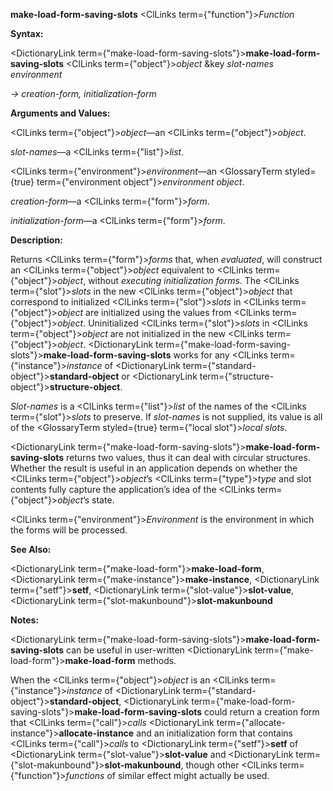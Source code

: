 **make-load-form-saving-slots** <ClLinks  term={"function"}><i>Function</i></ClLinks> 



**Syntax:** 



<DictionaryLink  term={"make-load-form-saving-slots"}><b>make-load-form-saving-slots</b></DictionaryLink> <ClLinks  term={"object"}><i>object</i></ClLinks> &amp;key *slot-names environment* 



*→ creation-form, initialization-form* 



**Arguments and Values:** 



<ClLinks  term={"object"}><i>object</i></ClLinks>—an <ClLinks  term={"object"}><i>object</i></ClLinks>. 



*slot-names*—a <ClLinks  term={"list"}><i>list</i></ClLinks>. 



<ClLinks  term={"environment"}><i>environment</i></ClLinks>—an <GlossaryTerm styled={true} term={"environment object"}><i>environment object</i></GlossaryTerm>. 



*creation-form*—a <ClLinks  term={"form"}><i>form</i></ClLinks>. 



*initialization-form*—a <ClLinks  term={"form"}><i>form</i></ClLinks>. 



**Description:** 



Returns <ClLinks  term={"form"}><i>forms</i></ClLinks> that, when *evaluated*, will construct an <ClLinks  term={"object"}><i>object</i></ClLinks> equivalent to <ClLinks  term={"object"}><i>object</i></ClLinks>, without *executing initialization forms*. The <ClLinks  term={"slot"}><i>slots</i></ClLinks> in the new <ClLinks  term={"object"}><i>object</i></ClLinks> that correspond to initialized <ClLinks  term={"slot"}><i>slots</i></ClLinks> in <ClLinks  term={"object"}><i>object</i></ClLinks> are initialized using the values from <ClLinks  term={"object"}><i>object</i></ClLinks>. Uninitialized <ClLinks  term={"slot"}><i>slots</i></ClLinks> in <ClLinks  term={"object"}><i>object</i></ClLinks> are not initialized in the new <ClLinks  term={"object"}><i>object</i></ClLinks>. <DictionaryLink  term={"make-load-form-saving-slots"}><b>make-load-form-saving-slots</b></DictionaryLink> works for any <ClLinks  term={"instance"}><i>instance</i></ClLinks> of <DictionaryLink  term={"standard-object"}><b>standard-object</b></DictionaryLink> or <DictionaryLink  term={"structure-object"}><b>structure-object</b></DictionaryLink>. 







 



 



*Slot-names* is a <ClLinks  term={"list"}><i>list</i></ClLinks> of the names of the <ClLinks  term={"slot"}><i>slots</i></ClLinks> to preserve. If *slot-names* is not supplied, its value is all of the <GlossaryTerm styled={true} term={"local slot"}><i>local slots</i></GlossaryTerm>. 



<DictionaryLink  term={"make-load-form-saving-slots"}><b>make-load-form-saving-slots</b></DictionaryLink> returns two values, thus it can deal with circular structures. Whether the result is useful in an application depends on whether the <ClLinks  term={"object"}><i>object</i></ClLinks>’s <ClLinks  term={"type"}><i>type</i></ClLinks> and slot contents fully capture the application’s idea of the <ClLinks  term={"object"}><i>object</i></ClLinks>’s state. 



<ClLinks  term={"environment"}><i>Environment</i></ClLinks> is the environment in which the forms will be processed. 



**See Also:** 



<DictionaryLink  term={"make-load-form"}><b>make-load-form</b></DictionaryLink>, <DictionaryLink  term={"make-instance"}><b>make-instance</b></DictionaryLink>, <DictionaryLink  term={"setf"}><b>setf</b></DictionaryLink>, <DictionaryLink  term={"slot-value"}><b>slot-value</b></DictionaryLink>, <DictionaryLink  term={"slot-makunbound"}><b>slot-makunbound</b></DictionaryLink> 



**Notes:** 



<DictionaryLink  term={"make-load-form-saving-slots"}><b>make-load-form-saving-slots</b></DictionaryLink> can be useful in user-written <DictionaryLink  term={"make-load-form"}><b>make-load-form</b></DictionaryLink> methods. 



When the <ClLinks  term={"object"}><i>object</i></ClLinks> is an <ClLinks  term={"instance"}><i>instance</i></ClLinks> of <DictionaryLink  term={"standard-object"}><b>standard-object</b></DictionaryLink>, <DictionaryLink  term={"make-load-form-saving-slots"}><b>make-load-form-saving-slots</b></DictionaryLink> could return a creation form that <ClLinks  term={"call"}><i>calls</i></ClLinks> <DictionaryLink  term={"allocate-instance"}><b>allocate-instance</b></DictionaryLink> and an initialization form that contains <ClLinks  term={"call"}><i>calls</i></ClLinks> to <DictionaryLink  term={"setf"}><b>setf</b></DictionaryLink> of <DictionaryLink  term={"slot-value"}><b>slot-value</b></DictionaryLink> and <DictionaryLink  term={"slot-makunbound"}><b>slot-makunbound</b></DictionaryLink>, though other <ClLinks  term={"function"}><i>functions</i></ClLinks> of similar effect might actually be used. 



